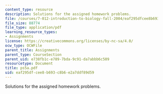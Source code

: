 ```yaml
---
content_type: resource
description: Solutions for the assigned homework problems.
file: /courses/7-012-introduction-to-biology-fall-2004/eaf295dfcee8b693c8b6e2a7ddf89d59_ps5a.pdf
file_size: 88774
file_type: application/pdf
learning_resource_types:
- Assignments
license: https://creativecommons.org/licenses/by-nc-sa/4.0/
ocw_type: OCWFile
parent_title: Assignments
parent_type: CourseSection
parent_uid: e738fb1c-e789-7bda-9c91-da7abbb6c509
resourcetype: Document
title: ps5a.pdf
uid: eaf295df-cee8-b693-c8b6-e2a7ddf89d59
---
```

Solutions for the assigned homework problems.